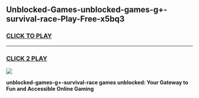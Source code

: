 
## Unblocked-Games-unblocked-games-g+-survival-race-Play-Free-x5bq3
<h3>
<a href="https://premium76.site?title=unblocked-games-g+-survival-race&ref=12A">CLICK TO PLAY</a></h3>
<hr>

<h3>
<a href="https://premium76.site?title=unblocked-games-g+-survival-race&ref=12A">CLICK 2 PLAY</a>
  
</h3>

<a href="https://premium76.site?title=unblocked-games-g+-survival-race&ref=12A"><img src="https://clearcache.store/games.png"></a>


**unblocked-games-g+-survival-race games unblocked: Your Gateway to Fun and Accessible Online Gaming**
